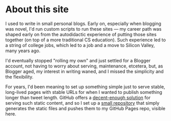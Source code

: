 # About this site

I used to write in small personal blogs. Early on, especially when
blogging was novel, I'd run custom scripts to run these sites &#8212;
my career path was shaped early on from the autodidactic experience of
putting those sites together (on top of a more traditional CS
education). Such experience led to a string of college jobs, which led
to a job and a move to Silicon Valley, many years ago.

I'd eventually stopped "rolling my own" and just settled for a Blogger
account, not having to worry about serving, maintenance, etcetera, but,
as Blogger aged, my interest in writing waned, and I missed the
simplicity and the flexibility.

For years, I'd been meaning to set up something simple just to serve
stable, long-lived pages with stable URLs for when I wanted to publish
something longer than tweet length. GitHub offers a [decent-enough
solution](https://pages.github.com) for serving such static content,
and so I set up a [small repository](https://github.com/nanaze/site)
that simply generates the static files and pushes them to my GitHub
Pages repo, visible here.

